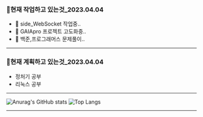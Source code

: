 ### 💬현재 작업하고 있는것_2023.04.04

- 🔭 side_WebSocket 작업중..
- 🔭 GAIApro 프로젝트 고도화중..
- 🔭 백준,프로그래머스 문제풀이..
<hr>

### 💬현재 계획하고 있는것_2023.04.04
- 정처기 공부
- 리눅스 공부
<hr>

![Anurag's GitHub stats](https://github-readme-stats.vercel.app/api?username=suminpark123&show_icons=true&theme=radical)
![ Top Langs ](https://github-readme-stats.vercel.app/api/top-langs/?username=suminpark123&layout=compact&theme=gotham)
<hr>
<!--
**suminpark123/suminpark123** is a ✨ _special_ ✨ repository because its `README.md` (this file) appears on your GitHub profile.

Here are some ideas to get you started:

- 🔭 I’m currently working on ...
- 🌱 I’m currently learning ...
- 👯 I’m looking to collaborate on ...
- 🤔 I’m looking for help with ...
- 💬 Ask me about ...
- 📫 How to reach me: ...
- 😄 Pronouns: ...
- ⚡ Fun fact: ...
👋
-->
